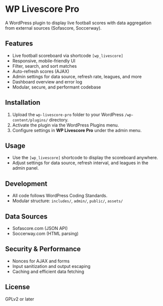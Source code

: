 # WP Livescore Pro

A WordPress plugin to display live football scores with data aggregation from external sources (Sofascore, Soccerway).

## Features
- Live football scoreboard via shortcode `[wp_livescore]`
- Responsive, mobile-friendly UI
- Filter, search, and sort matches
- Auto-refresh scores (AJAX)
- Admin settings for data source, refresh rate, leagues, and more
- Dashboard overview and error log
- Modular, secure, and performant codebase

## Installation
1. Upload the `wp-livescore-pro` folder to your WordPress `/wp-content/plugins/` directory.
2. Activate the plugin via the WordPress Plugins menu.
3. Configure settings in **WP Livescore Pro** under the admin menu.

## Usage
- Use the `[wp_livescore]` shortcode to display the scoreboard anywhere.
- Adjust settings for data source, refresh interval, and leagues in the admin panel.

## Development
- All code follows WordPress Coding Standards.
- Modular structure: `includes/`, `admin/`, `public/`, `assets/`

## Data Sources
- Sofascore.com (JSON API)
- Soccerway.com (HTML parsing)

## Security & Performance
- Nonces for AJAX and forms
- Input sanitization and output escaping
- Caching and efficient data fetching

## License
GPLv2 or later
